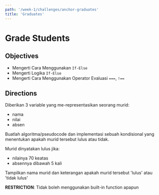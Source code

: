 ```yaml
---
path: '/week-1/challenges/anchor-graduates'
title: 'Graduates'
---
```


# Grade Students

## Objectives

* Mengerti Cara Menggunakan `If-Else`
* Mengerti Logika `If-Else`
* Mengerti Cara Menggunakan Operator Evaluasi `===`, `!==`


## Directions

Diberikan 3 variable yang me-representasikan seorang murid:
- nama
- nilai
- absen


Buatlah algoritma/pseudocode dan implementasi sebuah kondisional yang menentukan apakah murid tersebut lulus atau tidak.

Murid dinyatakan lulus jika:
- nilainya 70 keatas
- absennya dibawah 5 kali

Tampilkan nama murid dan keterangan apakah murid tersebut 'lulus' atau 'tidak lulus'

**RESTRICTION**:
Tidak boleh menggunakan built-in function apapun
